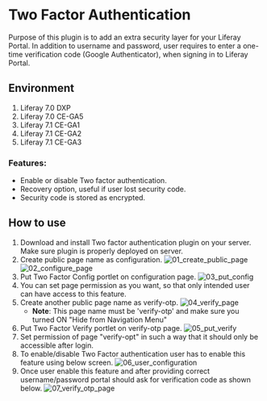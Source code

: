 # Two Factor Authentication
Purpose of this plugin is to add an extra security layer for your Liferay Portal. In addition to username and password, user requires to enter a one-time verification code (Google Authenticator), when signing in to Liferay Portal.

## Environment
1. Liferay 7.0 DXP 
2. Liferay 7.0 CE-GA5
3. Liferay 7.1 CE-GA1
4. Liferay 7.1 CE-GA2
5. Liferay 7.1 CE-GA3

### Features:
* Enable or disable Two factor authentication.
* Recovery option, useful if user lost security code.
* Security code is stored as encrypted.

## How to use
1. Download and install Two factor authentication plugin on your server. Make sure plugin is properly deployed on server.
2. Create public page name as configuration.
![01_create_public_page](https://user-images.githubusercontent.com/27973508/63684132-cb2d6c00-c819-11e9-931c-22cdd6ec9a99.JPG)
![02_configure_page](https://user-images.githubusercontent.com/27973508/63684133-cb2d6c00-c819-11e9-9759-66a51fca6807.jpg)
3. Put Two Factor Config portlet on configuration page.
![03_put_config](https://user-images.githubusercontent.com/27973508/63684138-cc5e9900-c819-11e9-99e2-0f1a7dfabf41.jpg)
4. You can set page permission as you want, so that only intended user can have access to this feature.
5. Create another public page name as verify-otp.
![04_verify_page](https://user-images.githubusercontent.com/27973508/63684137-cbc60280-c819-11e9-9457-a6ad433bf6e2.jpg)
	- **Note**:  This page name must be 'verify-otp' and make sure you turned ON "Hide from Navigation Menu"
6. Put Two Factor Verify portlet on verify-otp page.
![05_put_verify](https://user-images.githubusercontent.com/27973508/63684131-ca94d580-c819-11e9-9fc8-6cda23da6cd0.jpg)
7. Set permission of page "verify-opt" in such a way that it should only be accessible after login.
8. To enable/disable Two Factor authentication user has to enable this feature using below screen.
![06_user_configuration](https://user-images.githubusercontent.com/27973508/63690276-d4bed000-c829-11e9-9b3a-5c5ead01f3e6.jpg)
9. Once user enable this feature and after providing correct username/password portal should ask for verification code as shown below. 
![07_verify_otp_page](https://user-images.githubusercontent.com/27973508/63687136-66760f80-c821-11e9-8498-787389cabba8.JPG)
